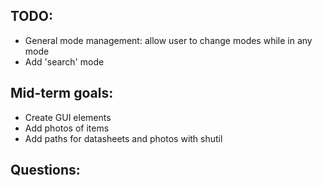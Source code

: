 ## TODO:
 - General mode management: allow user to change modes while in any mode
 - Add 'search' mode

## Mid-term goals:
 - Create GUI elements 
 - Add photos of items
 - Add paths for datasheets and photos with shutil

## Questions:

